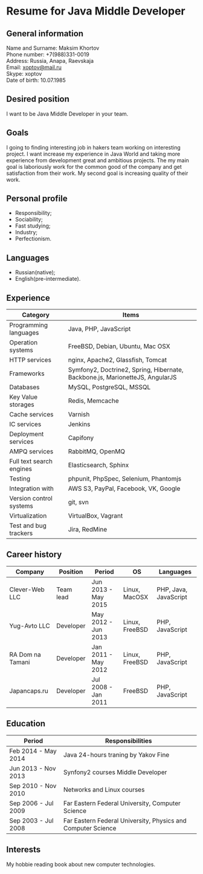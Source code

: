 Resume for Java Middle Developer
===
General information
---
Name and Surname: Maksim Khortov  
Phone number: +7(988)331-0019  
Address: Russia, Anapa, Raevskaja  
Email: xoptov@mail.ru  
Skype: xoptov  
Date of birth: 10.07.1985

Desired position
---
I want to be Java Middle Developer in your team.

Goals
---
I going to finding interesting job in hakers team working on interesting project. I want increase my experience in Java World and taking more experience from development great and ambitious projects. The my main goal is laboriously work for the common good of the company and get satisfaction from their work. My second goal is increasing quality of their work.

Personal profile
---
- Responsibility;
- Sociability;
- Fast studying;
- Industry;
- Perfectionism.

Languages
---
- Russian(native);
- English(pre-intermediate).

Experience
---
Category                 | Items
-------------------------|-----------------------------------------------------------------------------
Programming languages    | Java, PHP, JavaScript
Operation systems        | FreeBSD, Debian, Ubuntu, Mac OSX
HTTP services            | nginx, Apache2, Glassfish, Tomcat
Frameworks               | Symfony2, Doctrine2, Spring, Hibernate, Backbone.js, MarionetteJS, AngularJS
Databases                | MySQL, PostgreSQL, MSSQL
Key Value storages       | Redis, Memcache
Cache services           | Varnish
IC services              | Jenkins
Deployment services      | Capifony
AMPQ services            | RabbitMQ, OpenMQ
Full text search engines | Elasticsearch, Sphinx
Testing                  | phpunit, PhpSpec, Selenium, Phantomjs
Integration with         | AWS S3, PayPal, Facebook, VK, Google
Version control systems  | git, svn
Virtualization           | VirtualBox, Vagrant
Test and bug trackers    | Jira, RedMine

Career history
---
Company          | Position  | Period              | OS             | Languages
-----------------|-----------|---------------------|----------------|----------------------
Clever-Web LLC   | Team lead | Jun 2013 - May 2015 | Linux, MacOSX  | PHP, Java, JavaScript
Yug-Avto LLC     | Developer | May 2012 - Jun 2013 | Linux, FreeBSD | PHP, JavaScript
RA Dom na Tamani | Developer | Jan 2011 - May 2012 | Linux, FreeBSD | PHP, JavaScript
Japancaps.ru     | Developer | Jul 2008 - Jan 2011 | FreeBSD        | PHP, JavaScript

Education
---
Period              | Responsibilities
--------------------|-------------------------------------------------------------
Feb 2014 - May 2014 | Java 24-hours traning by Yakov Fine
Jun 2013 - Nov 2013 | Synfony2 courses Middle Developer
Sep 2010 - Nov 2010 | Networks and Linux courses
Sep 2006 - Jul 2009 | Far Eastern Federal University, Computer Science
Sep 2003 - Jul 2008 | Far Eastern Federal University, Physics and Computer Science

Interests
---
My hobbie reading book about new computer technologies.
